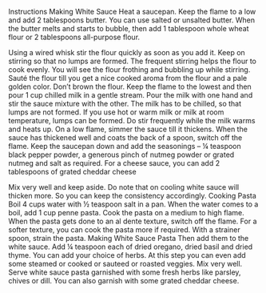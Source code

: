 Instructions
Making White Sauce
Heat a saucepan. Keep the flame to a low and add 2 tablespoons butter. You can use salted or unsalted butter.
When the butter melts and starts to bubble, then add 1 tablespoon whole wheat flour or 2 tablespoons all-purpose flour.

Using a wired whisk stir the flour quickly as soon as you add it. Keep on stirring so that no lumps are formed. The frequent stirring helps the flour to cook evenly. You will see the flour frothing and bubbling up while stirring. Sauté the flour till you get a nice cooked aroma from the flour and a pale golden color. Don’t brown the flour.
Keep the flame to the lowest and then pour 1 cup chilled milk in a gentle stream. Pour the milk with one hand and stir the sauce mixture with the other. The milk has to be chilled, so that lumps are not formed. If you use hot or warm milk or milk at room temperature, lumps can be formed.
Do stir frequently while the milk warms and heats up.
On a low flame, simmer the sauce till it thickens.
When the sauce has thickened well and coats the back of a spoon, switch off the flame.
Keep the saucepan down and add the seasonings – ¼ teaspoon black pepper powder, a generous pinch of nutmeg powder or grated nutmeg and salt as required. For a cheese sauce, you can add 2 tablespoons of grated cheddar cheese

Mix very well and keep aside. Do note that on cooling white sauce will thicken more. So you can keep the consistency accordingly.
Cooking Pasta
Boil 4 cups water with ½ teaspoon salt in a pan.
When the water comes to a boil, add 1 cup penne pasta.
Cook the pasta on a medium to high flame.
When the pasta gets done to an al dente texture, switch off the flame. For a softer texture, you can cook the pasta more if required.
With a strainer spoon, strain the pasta.
Making White Sauce Pasta
Then add them to the white sauce.
Add ¼ teaspoon each of dried oregano, dried basil and dried thyme. You can add your choice of herbs. At this step you can even add some steamed or cooked or sauteed or roasted veggies.
Mix very well.
Serve white sauce pasta garnished with some fresh herbs like parsley, chives or dill. You can also garnish with some grated cheddar cheese.
